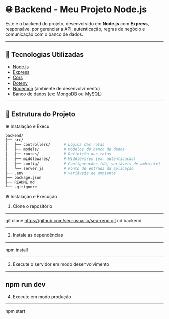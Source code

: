 # 🌐 Backend - Meu Projeto Node.js

Este é o backend do projeto, desenvolvido em **Node.js** com **Express**, responsável por gerenciar a API, autenticação, regras de negócio e comunicação com o banco de dados.

---

## 🚀 Tecnologias Utilizadas

- [Node.js](https://nodejs.org/)
- [Express](https://expressjs.com/)
- [Cors](https://www.npmjs.com/package/cors)
- [Dotenv](https://www.npmjs.com/package/dotenv)
- [Nodemon](https://www.npmjs.com/package/nodemon) (ambiente de desenvolvimento)
- Banco de dados (ex: [MongoDB](https://www.mongodb.com/) ou [MySQL](https://www.mysql.com/))

---

## 📂 Estrutura do Projeto

⚙️ Instalação e Execu

```bash
backend/
├── src/
│   ├── controllers/      # Lógica das rotas
│   ├── models/           # Modelos do banco de dados
│   ├── routes/           # Definição das rotas
│   ├── middlewares/      # Middlewares (ex: autenticação)
│   ├── config/           # Configurações (db, variáveis de ambiente)
│   └── server.js         # Ponto de entrada da aplicação
├── .env                  # Variáveis de ambiente
├── package.json
├── README.md
└── .gitignore

```
⚙️ Instalação e Execução
1. Clone o repositório
---
git clone https://github.com/seu-usuario/seu-repo.git
cd backend

---
2. Instale as dependências
---
npm install

---
3. Execute o servidor em modo desenvolvimento
---
npm run dev
---

4. Execute em modo produção
---
npm start
